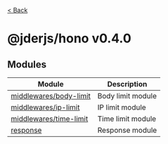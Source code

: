 [< Back](./../../README.md)

# @jderjs/hono v0.4.0

## Modules

| Module | Description |
| ------ | ------ |
| [middlewares/body-limit](middlewares/body-limit/README.md) | Body limit module |
| [middlewares/ip-limit](middlewares/ip-limit/README.md) | IP limit module |
| [middlewares/time-limit](middlewares/time-limit/README.md) | Time limit module |
| [response](response/README.md) | Response module |
